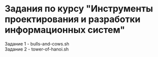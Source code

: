 # Задания по курсу "Инструменты проектирования и разработки информационных систем"  
Задание 1 - bulls-and-cows.sh  
Задание 2 - tower-of-hanoi.sh  
